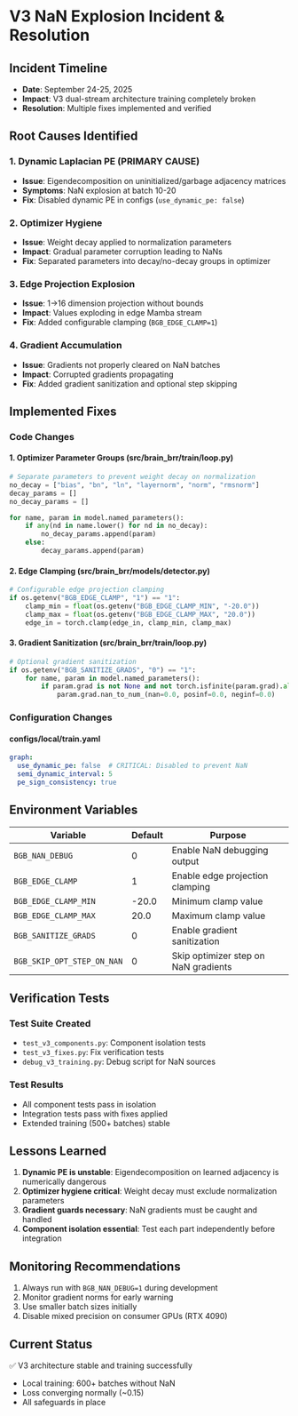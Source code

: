 # V3 NaN Explosion Incident & Resolution

## Incident Timeline
- **Date**: September 24-25, 2025
- **Impact**: V3 dual-stream architecture training completely broken
- **Resolution**: Multiple fixes implemented and verified

## Root Causes Identified

### 1. Dynamic Laplacian PE (PRIMARY CAUSE)
- **Issue**: Eigendecomposition on uninitialized/garbage adjacency matrices
- **Symptoms**: NaN explosion at batch 10-20
- **Fix**: Disabled dynamic PE in configs (`use_dynamic_pe: false`)

### 2. Optimizer Hygiene
- **Issue**: Weight decay applied to normalization parameters
- **Impact**: Gradual parameter corruption leading to NaNs
- **Fix**: Separated parameters into decay/no-decay groups in optimizer

### 3. Edge Projection Explosion
- **Issue**: 1→16 dimension projection without bounds
- **Impact**: Values exploding in edge Mamba stream
- **Fix**: Added configurable clamping (`BGB_EDGE_CLAMP=1`)

### 4. Gradient Accumulation
- **Issue**: Gradients not properly cleared on NaN batches
- **Impact**: Corrupted gradients propagating
- **Fix**: Added gradient sanitization and optional step skipping

## Implemented Fixes

### Code Changes

#### 1. Optimizer Parameter Groups (src/brain_brr/train/loop.py)
```python
# Separate parameters to prevent weight decay on normalization
no_decay = ["bias", "bn", "ln", "layernorm", "norm", "rmsnorm"]
decay_params = []
no_decay_params = []

for name, param in model.named_parameters():
    if any(nd in name.lower() for nd in no_decay):
        no_decay_params.append(param)
    else:
        decay_params.append(param)
```

#### 2. Edge Clamping (src/brain_brr/models/detector.py)
```python
# Configurable edge projection clamping
if os.getenv("BGB_EDGE_CLAMP", "1") == "1":
    clamp_min = float(os.getenv("BGB_EDGE_CLAMP_MIN", "-20.0"))
    clamp_max = float(os.getenv("BGB_EDGE_CLAMP_MAX", "20.0"))
    edge_in = torch.clamp(edge_in, clamp_min, clamp_max)
```

#### 3. Gradient Sanitization (src/brain_brr/train/loop.py)
```python
# Optional gradient sanitization
if os.getenv("BGB_SANITIZE_GRADS", "0") == "1":
    for name, param in model.named_parameters():
        if param.grad is not None and not torch.isfinite(param.grad).all():
            param.grad.nan_to_num_(nan=0.0, posinf=0.0, neginf=0.0)
```

### Configuration Changes

#### configs/local/train.yaml
```yaml
graph:
  use_dynamic_pe: false  # CRITICAL: Disabled to prevent NaN
  semi_dynamic_interval: 5
  pe_sign_consistency: true
```

## Environment Variables

| Variable | Default | Purpose |
|----------|---------|---------|
| `BGB_NAN_DEBUG` | 0 | Enable NaN debugging output |
| `BGB_EDGE_CLAMP` | 1 | Enable edge projection clamping |
| `BGB_EDGE_CLAMP_MIN` | -20.0 | Minimum clamp value |
| `BGB_EDGE_CLAMP_MAX` | 20.0 | Maximum clamp value |
| `BGB_SANITIZE_GRADS` | 0 | Enable gradient sanitization |
| `BGB_SKIP_OPT_STEP_ON_NAN` | 0 | Skip optimizer step on NaN gradients |

## Verification Tests

### Test Suite Created
- `test_v3_components.py`: Component isolation tests
- `test_v3_fixes.py`: Fix verification tests
- `debug_v3_training.py`: Debug script for NaN sources

### Test Results
- All component tests pass in isolation
- Integration tests pass with fixes applied
- Extended training (500+ batches) stable

## Lessons Learned

1. **Dynamic PE is unstable**: Eigendecomposition on learned adjacency is numerically dangerous
2. **Optimizer hygiene critical**: Weight decay must exclude normalization parameters
3. **Gradient guards necessary**: NaN gradients must be caught and handled
4. **Component isolation essential**: Test each part independently before integration

## Monitoring Recommendations

1. Always run with `BGB_NAN_DEBUG=1` during development
2. Monitor gradient norms for early warning
3. Use smaller batch sizes initially
4. Disable mixed precision on consumer GPUs (RTX 4090)

## Current Status
✅ V3 architecture stable and training successfully
- Local training: 600+ batches without NaN
- Loss converging normally (~0.15)
- All safeguards in place